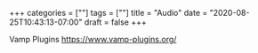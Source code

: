 +++
categories = [""]
tags = [""]
title = "Audio"
date = "2020-08-25T10:43:13-07:00"
draft = false
+++

Vamp Plugins
https://www.vamp-plugins.org/

